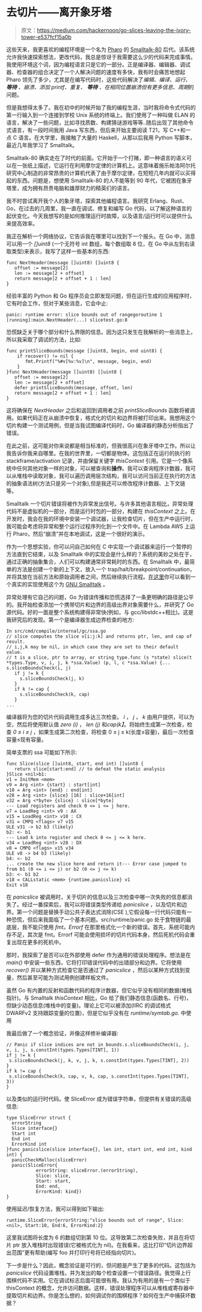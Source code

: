 # 去切片——离开象牙塔

> 原文：<https://medium.com/hackernoon/go-slices-leaving-the-ivory-tower-e537fcf15a0b>

这些天来，我更喜欢的编程环境是一个名为 [Pharo](http://pharo.org/) 的 [Smalltalk-80](https://en.wikipedia.org/wiki/Smalltalk) 后代。该系统允许我快速探索想法，更改代码，我总是惊讶于我需要这么少的代码来完成事情。我使用环境这个词，因为编程语言只是它的一部分。正是编译器、编辑器、调试器、检查器的组合决定了一个人解决问题的速度有多快，我有时会痛苦地想起 Pharo 领先了多少，尤其是在编写代码时，这些代码解决了*编辑、编译、运行、* ***等待*** *、崩溃、添加 printf、重复、* ***等待*** *、在相同位置崩溃但有更多信息、周期*的问题。

但是我想得太多了。我在初中的时候开始了我的编程生涯，当时我将命令式代码的第一行输入到一个连接到学校 Unix 系统的终端上。我们使用了一种叫做 ELAN 的语言，解决了一些问题，比如寻找质数、构建猜谜游戏等等..随后出现了其他命令式语言，有一段时间我用 Java 写东西，但后来开始主要阅读 T21，写 C++和一点 C 语言。在大学里，我接触了大量的 Haskell，从那以后我用 Python 写脚本，最近几年我学习了 Smalltalk。

Smalltalk-80 确实走在了时代的前面。它开始于一个打赌，即一种语言的语义可以在一张纸上描述，它运行在利用摩尔定律的计算机上。这意味着施乐帕洛阿尔托研究中心制造的非常昂贵的计算机代表了由于摩尔定律，在短短几年内就可以买得起的东西。问题是，想使用 Smalltalk-80 的人不能等到 90 年代，它被困在象牙塔里，成为拥有昂贵电脑和雄厚财力的精英们的语言。

我不时尝试离开我个人的象牙塔，探索其他编程语言。我研究 Erlang、Rust、Go，在过去的几周里，我一直在调试、修复和编写 Go 代码，以了解这种语言的起伏变化。今天我想写的是如何推理运行时故障，以及语言/运行时可以提供什么来提高效率。

我正在解析一个网络协议，它告诉我在哪里可以找到下一个报头。在 Go 中，消息可以用一个 *[]uint8* (一个无符号 int 数组，每个数组取 8 位，在 Go 中从左到右读取类型)来表示，我写了这样一些基本的东西:

```
func NextHeader(message []uint8) []uint8 {
   offset := message[2]
   len := message[2 + offset]
   return message[2 + offset + 1 : len]
}
```

经验丰富的 Python 和 Go 程序员会立即发现问题，但在运行生成的应用程序时，它有时会工作，但对于某些消息，它会中止:

```
panic: runtime error: slice bounds out of rangegoroutine 1 [running]:main.NextHeader(...) slicetest.go:8
```

恐慌缺乏关于哪个部分和什么界限的信息。因为这只发生在我解析的一些消息上，所以我采取了调试的方法，比如:

```
func printSliceBounds(message []uint8, begin, end uint8) {
    if recover() != nil {
       fmt.Printf("%#v[%v:%v]\n", message, begin, end)
    }
}func NextHeader(message []uint8) []uint8 {
   offset := message[2]
   len := message[2 + offset]
   defer printSliceBounds(message, offset, len)
   return message[2 + offset + 1 : len]
}
```

这将确保在 *NextHeader* 之后和返回到调用者之前 *printSliceBounds* 函数将被调用。如果代码正在从崩溃中恢复，格式化的切片和边界将被打印出来。我想用这个切片构建一个测试用例，但是当我试图编译代码时，Go 编译器的静态分析指出了错误。

在此之前，这可能对你来说都是相当标准的，但我很高兴在象牙塔中工作。所以让我告诉你我来自哪里。在我的世界里，一切都是物体。这包括正在运行的执行的 stackframe/activation 记录，并由保留关键字 *thisContext* 引用。它是一个像系统中任何其他对象一样的对象，可以被查询和**操作**。我可以查询程序计数器，我可以从堆栈中读取对象，我可以遍历调用层次结构，我可以访问当前正在执行的方法的抽象语法树(方法只是另一个对象),但是我还可以修改程序计数器、上下文链等。

Smalltalk 一个切片错误将被作为异常发出信号。与许多其他语言相比，异常处理代码不是虚拟机的一部分，而是运行时包的一部分，构建在 *thisContext* 之上。在开发时，我会在我的环境中安装一个调试器，让我检查切片，但在生产中运行时，我可能会考虑将异常和整个运行过程序列化到一个文件中。在 Lambda AWS 上运行 Pharo，然后“崩溃”并在本地调试，这是一个很好的演示。

作为一个思想实验，你可以问自己如何在 C 中实现一个调试器来运行一个暂停的方法直到它结束，以及 Smalltalk 中的实现会是什么样的？系统的美妙之处在于，通过正确的抽象集合，人们可以构建通常非常耗时的东西。在 Smalltalk 中，最简单的方法是创建一个新的上下文，放入一个 trap/halt/breakpoint/continuation，并将其放在当前方法和原始调用者之间，然后继续执行流程。[在这里](http://git.savannah.gnu.org/cgit/smalltalk.git/tree/packages/debug/DebugTools.st?h=3.2.5#n203)你可以看到一个真实的实现使用这个为 [GNU Smalltalk](http://smalltalk.gnu.org/) 。

异常处理有它自己的问题，Go 为错误传播和恐慌选择了一条更明确的路径是公平的。我开始检查添加一个携带切片和边界的高级出界对象需要什么，并研究了 Go 源代码。好的一面是整个系统构建得非常快(例如，与 gcc/libstdc++相比)。这是我研究后的发现。第一个是编译器生成边界检查的地方:

```
In src/cmd/compile/internal/gc/ssa.go
// slice computes the slice v[i:j:k] and returns ptr, len, and cap of result.
// i,j,k may be nil, in which case they are set to their default value.
// t is a slice, ptr to array, or string type.func (s *state) slice(t *types.Type, v, i, j, k *ssa.Value) (p, l, c *ssa.Value) {... s.sliceBoundsCheck(i, j)
   if j != k {
     s.sliceBoundsCheck(j, k)
   }
   if k != cap {
     s.sliceBoundsCheck(k, cap)
   }
...
```

编译器将为您的切片代码调用生成多达三次检查。 *i* ， *j* ， *k* 由用户提供，可以为空，然后将使用默认值 *zero (i)* ， *len (j)* 和*cap(k】*。将始终生成第一次检查，检查 *0 ≤ i ≤ j* ，如果生成第二次检查，将检查 0 ≤ j ≤ k(长度≤容量)，最后一次检查容量≤现有容量。

简单支票的 ssa 可能如下所示:

```
func Slice(slice []uint8, start, end int) []uint8 {
   return slice[start:end] // to defeat the static analysis
}Slice <nil>b1:
v1 = InitMem <mem>
v9 = Arg <int> {start} : start[int]
v10 = Arg <int> {end} : end[int]
v28 = Arg <int> {slice} [16] : slice+16[int]
v32 = Arg <*byte> {slice} : slice[*byte]
--- Load registers and check 0 <= i <= j here.
v7 = LoadReg <int> v9 : AX
v15 = LoadReg <int> v10 : CX
v31 = CMPQ <flags> v7 v15
ULE v31 -> b2 b3 (likely)
b2: <- b1
--- Load k into register and check 0 <= j <= k here.
v34 = LoadReg <int> v28 : DX
v8 = CMPQ <flags> v15 v34
ULE v8 -> b4 b3 (likely)
b4: <- b2
... create the new slice here and return it--- Error case jumped to from b1 (0 <= i <= j) or b2 (0 <= j <= k)
b3: <- b1 b2
v18 = CALLstatic <mem> {runtime.panicslice} v1
Exit v18
```

在 *panicslice* 被调用时，关于切片的信息以及三次检查中哪一次失败的信息都消失了。经过一番探索后，我可以将错误类型传递给 *panicslice* ，以及切片和边界。第一个问题是替换手动公共子表达式消除(CSE ),它假设每一行代码只能有一种恐慌，但后来我面临了一个基本问题。src/runtime/panic.go 处于食物链的最底层，我不能只使用 *fmt。Errorf* 在那里格式化一个新的错误。首先，系统可能内存不足，其次是 fmt。Errorf 可能会使用损坏的切片代码本身，然后死机代码会重复出现在更多的死机中。

那时，我探索了是否可以在外部使用 defer 作为通用的错误处理程序。想法是在 *main()* 中安装一些东西，它将打印错误代码中的出错部分和边界。它将使用 *recover()* 并以某种方式检查它是否通过了 *panicslice* ，然后以某种方式找到变量，然后甚至可能为测试用例创建样板文件。

虽然 Go 有内置的反射和函数代码的程序计数器，但它似乎没有相同的数据(堆栈指针)。与 Smalltalk *thisContext* 相比，Go 给了我们静态信息(函数名、行号)，但缺少动态信息(堆栈中的变量)。理论上它可以被添加(IIRC 的调试格式 DWARFv2 支持跟踪变量的位置)，但是它似乎没有在 *runtime/symtab.go.* 中使用

我最后做了一个概念验证，并像这样修补编译器:

```
// Panic if slice indices are not in bounds.s.sliceBoundsCheck(i, j, v, i, j, s.constInt(types.Types[TINT], 1))
if j != k {
 s.sliceBoundsCheck(j, k, v, j, k, s.constInt(types.Types[TINT], 2))
}
if k != cap {
 s.sliceBoundsCheck(k, cap, v, k, cap, s.constInt(types.Types[TINT], 3))
}
```

以及类似的运行时代码。使 SliceError 成为错误字符串，但提供有关错误的高级信息:

```
type SliceError struct {
  errorString
  Slice interface{}
  Start int
  End int
  ErrorKind int
}func panicslice(slice interface{}, len int, start int, end int, kind int) {
  panicCheckMalloc(sliceError)
  panic(SliceError{
           errorString: sliceError.(errorString),
           Slice: slice,
           Start: start,
           End: end,
           ErrorKind: kind})
}
```

使用延迟/恢复方法，我可以得到如下输出:

```
runtime.SliceError{errorString:"slice bounds out of range", Slice:<nil>, Start:10, End:6, ErrorKind:2}
```

这里我试图将长度为 6 的数组切到第 10 位。这导致第二次检查失败，并且在将切片 ptr 放入堆栈时出现错误(它被格式化为 nil)。在我看来，这比打印“切片边界超出范围”更有帮助(编写 foo 并打印行号将已经指向切片)。

下一步是什么？因此，概念验证是可行的，但问题是产生了更多的代码。这包括为 *panicslice* 代码设置堆栈，并为发出的每个检查设置一个错误路径。我觉得上行围棋代码不实用。它在调试标志后面可能很有用。我认为有用的是有一个类似于 thisContext 的概念，允许访问数据。这样，错误处理程序可以从堆栈或寄存器中提取切片和边界。你是怎么想的，如何调试你的围棋程序？如何在生产中捕获坏数据？